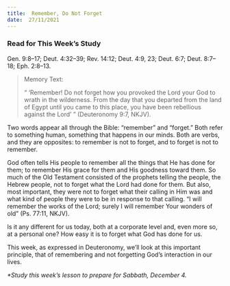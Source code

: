 ```yaml
---
title:  Remember, Do Not Forget
date:  27/11/2021
---
```


### Read for This Week’s Study
Gen. 9:8–17; Deut. 4:32–39; Rev. 14:12; Deut. 4:9, 23; Deut. 6:7; Deut. 8:7–18; Eph. 2:8–13.

> <p>Memory Text:</p>
> “ ‘Remember! Do not forget how you provoked the Lord your God to wrath in the wilderness. From the day that you departed from the land of Egypt until you came to this place, you have been rebellious against the Lord’ ” (Deuteronomy 9:7, NKJV).

Two words appear all through the Bible: “remember” and “forget.” Both refer to something human, something that happens in our minds. Both are verbs, and they are opposites: to remember is not to forget, and to forget is not to remember.

God often tells His people to remember all the things that He has done for them; to remember His grace for them and His goodness toward them. So much of the Old Testament consisted of the prophets telling the people, the Hebrew people, not to forget what the Lord had done for them. But also, most important, they were not to forget what their calling in Him was and what kind of people they were to be in response to that calling. “I will remember the works of the Lord; surely I will remember Your wonders of old” (Ps. 77:11, NKJV).

Is it any different for us today, both at a corporate level and, even more so, at a personal one? How easy it is to forget what God has done for us.

This week, as expressed in Deuteronomy, we’ll look at this important principle, that of remembering and not forgetting God’s interaction in our lives.

_*Study this week’s lesson to prepare for Sabbath, December 4._
